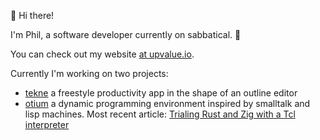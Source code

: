 🌊 Hi there! 

I'm Phil, a software developer currently on sabbatical. 🤙 

You can check out my website [at upvalue.io](https://upvalue.io).

Currently I'm working on two projects:
- [tekne](https://github.com/upvalue/tekne) a freestyle productivity app in the shape of an outline editor
- [otium](https://github.com/upvalue/otium) a dynamic programming environment inspired by smalltalk and lisp machines. Most recent article: [Trialing Rust and Zig with a Tcl interpreter](https://upvalue.io/posts/trialing-zig-and-rust-by-writing-a-tcl-interpreter)


